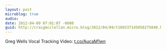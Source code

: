 ```yaml
---
layout: post
microblog: true
audio: 
date: 2012-04-09 07:01:07 -0600
guid: http://craigmcclellan.micro.blog/2012/04/09/t189337145050275840.html
---
```

Greg Wells Vocal Tracking Video: [t.co/AucaM1wn](http://t.co/AucaM1wn)
